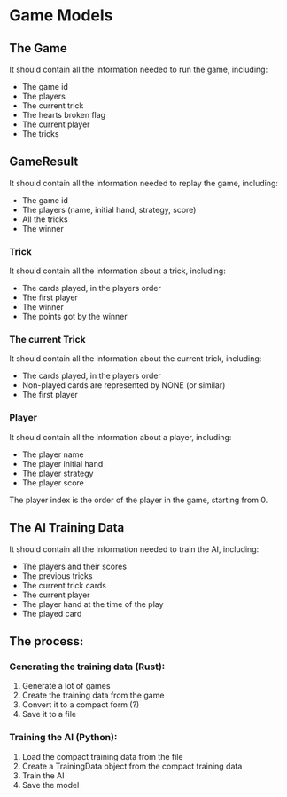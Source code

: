 # Game Models

## The Game

It should contain all the information needed to run the game, including:

- The game id
- The players
- The current trick
- The hearts broken flag
- The current player
- The tricks

## GameResult

It should contain all the information needed to replay the game, including:

- The game id
- The players (name, initial hand, strategy, score)
- All the tricks
- The winner

### Trick

It should contain all the information about a trick, including:

- The cards played, in the players order
- The first player
- The winner
- The points got by the winner

### The current Trick

It should contain all the information about the current trick, including:

- The cards played, in the players order
- Non-played cards are represented by NONE (or similar)
- The first player

### Player

It should contain all the information about a player, including:

- The player name
- The player initial hand
- The player strategy
- The player score

The player index is the order of the player in the game, starting from 0.

## The AI Training Data

It should contain all the information needed to train the AI, including:

- The players and their scores
- The previous tricks
- The current trick cards
- The current player
- The player hand at the time of the play
- The played card



## The process:

### Generating the training data (Rust):

1. Generate a lot of games
2. Create the training data from the game
3. Convert it to a compact form (?)
4. Save it to a file

### Training the AI (Python):

1. Load the compact training data from the file
2. Create a TrainingData object from the compact training data
3. Train the AI
4. Save the model


